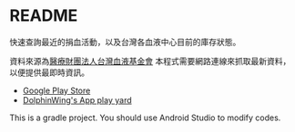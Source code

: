 # README #

快速查詢最近的捐血活動，以及台灣各血液中心目前的庫存狀態。

資料來源為[醫療財團法人台灣血液基金會](http://www.blood.org.tw/)
本程式需要網路連線來抓取最新資料，以便提供最即時資訊。

* [Google Play Store](https://play.google.com/store/apps/details?id=dolphin.android.apps.BloodServiceApp)
* [DolphinWing's App play yard](http://dolphinwing74.wordpress.com/2014/11/06/android-blood-service-app/)

This is a gradle project. You should use Android Studio to modify codes.
